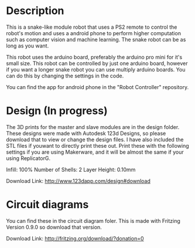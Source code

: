 Description
==========

This is a snake-like module robot that uses a PS2 remote to control the robot's motion and uses a android phone to perform higher computation such as computer vision and machine learning. The snake robot can be as long as you want.

This robot uses the arduino board, preferably the arduino pro mini for it's small size. This robot can be controlled by just one arduino board, however if you want a longer snake robot you can use multiply arduino boards. You can do this by  changing the settings in the code.

You can find the app for android phone in the "Robot Controller" repository.

Design (In progress)
==================

The 3D prints for the master and slave modules are in the design folder. These designs were made with Autodesk 123d Designs, so please download that to view or change the design files. I have also included the STL files if youwant to directly print these out. Print these with the following settings if you are using Makerware, and it will be almost the same if your using ReplicatorG.

Infill: 100%
Number of Shells: 2
Layer Height: 0.10mm

Download Link: http://www.123dapp.com/design#download

Circuit diagrams 
================
You can find these in the circuit diagram foler. This is made with Fritzing Version 0.9.0 so download that version. 

Download Link: http://fritzing.org/download/?donation=0
